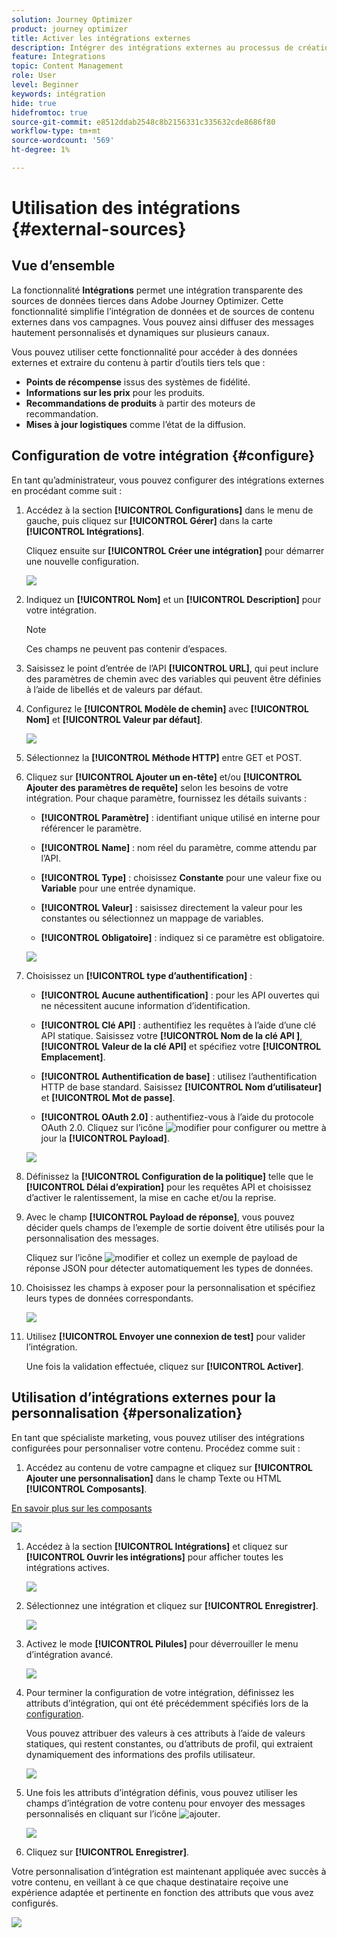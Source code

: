 ```yaml
---
solution: Journey Optimizer
product: journey optimizer
title: Activer les intégrations externes
description: Intégrer des intégrations externes au processus de création de canal pour enrichir le contenu avec des informations personnalisées et dynamiques
feature: Integrations
topic: Content Management
role: User
level: Beginner
keywords: intégration
hide: true
hidefromtoc: true
source-git-commit: e8512ddab2548c8b2156331c335632cde8686f80
workflow-type: tm+mt
source-wordcount: '569'
ht-degree: 1%

---
```


# Utilisation des intégrations {#external-sources}

## Vue d’ensemble

La fonctionnalité **Intégrations** permet une intégration transparente des sources de données tierces dans Adobe Journey Optimizer. Cette fonctionnalité simplifie l’intégration de données et de sources de contenu externes dans vos campagnes. Vous pouvez ainsi diffuser des messages hautement personnalisés et dynamiques sur plusieurs canaux.

Vous pouvez utiliser cette fonctionnalité pour accéder à des données externes et extraire du contenu à partir d’outils tiers tels que :

* **Points de récompense** issus des systèmes de fidélité.
* **Informations sur les prix** pour les produits.
* **Recommandations de produits** à partir des moteurs de recommandation.
* **Mises à jour logistiques** comme l’état de la diffusion.

## Configuration de votre intégration {#configure}

En tant qu’administrateur, vous pouvez configurer des intégrations externes en procédant comme suit :

1. Accédez à la section **[!UICONTROL Configurations]** dans le menu de gauche, puis cliquez sur **[!UICONTROL Gérer]** dans la carte **[!UICONTROL Intégrations]**.

   Cliquez ensuite sur **[!UICONTROL Créer une intégration]** pour démarrer une nouvelle configuration.

   ![](assets/external-integration-config-1.png)

1. Indiquez un **[!UICONTROL Nom]** et un **[!UICONTROL Description]** pour votre intégration.

   >[!NOTE]
   >
   >Ces champs ne peuvent pas contenir d’espaces.

1. Saisissez le point d’entrée de l’API **[!UICONTROL URL]**, qui peut inclure des paramètres de chemin avec des variables qui peuvent être définies à l’aide de libellés et de valeurs par défaut.

1. Configurez le **[!UICONTROL Modèle de chemin]** avec **[!UICONTROL Nom]** et **[!UICONTROL Valeur par défaut]**.

   ![](assets/external-integration-config-2.png)

1. Sélectionnez la **[!UICONTROL Méthode HTTP]** entre GET et POST.

1. Cliquez sur **[!UICONTROL Ajouter un en-tête]** et/ou **[!UICONTROL Ajouter des paramètres de requête]** selon les besoins de votre intégration. Pour chaque paramètre, fournissez les détails suivants :

   * **[!UICONTROL Paramètre]** : identifiant unique utilisé en interne pour référencer le paramètre.

   * **[!UICONTROL Name]** : nom réel du paramètre, comme attendu par l’API.

   * **[!UICONTROL Type]** : choisissez **Constante** pour une valeur fixe ou **Variable** pour une entrée dynamique.

   * **[!UICONTROL Valeur]** : saisissez directement la valeur pour les constantes ou sélectionnez un mappage de variables.

   * **[!UICONTROL Obligatoire]** : indiquez si ce paramètre est obligatoire.

   ![](assets/external-integration-config-3.png)

1. Choisissez un **[!UICONTROL type d’authentification]** :

   * **[!UICONTROL Aucune authentification]** : pour les API ouvertes qui ne nécessitent aucune information d’identification.

   * **[!UICONTROL Clé API]** : authentifiez les requêtes à l’aide d’une clé API statique. Saisissez votre **[!UICONTROL Nom de la clé API &#x200B;]**, **[!UICONTROL Valeur de la clé API &#x200B;]** et spécifiez votre **[!UICONTROL Emplacement]**.

   * **[!UICONTROL Authentification de base]** : utilisez l’authentification HTTP de base standard. Saisissez **[!UICONTROL Nom d’utilisateur]** et **[!UICONTROL Mot de passe]**.

   * **[!UICONTROL OAuth 2.0]** : authentifiez-vous à l’aide du protocole OAuth 2.0. Cliquez sur l’icône ![modifier](assets/do-not-localize/Smock_Edit_18_N.svg) pour configurer ou mettre à jour la **[!UICONTROL Payload]**.

   ![](assets/external-integration-config-4.png)

1. Définissez la **[!UICONTROL Configuration de la politique]** telle que le **[!UICONTROL Délai d’expiration]** pour les requêtes API et choisissez d’activer le ralentissement, la mise en cache et/ou la reprise.

1. Avec le champ **[!UICONTROL Payload de réponse]**, vous pouvez décider quels champs de l’exemple de sortie doivent être utilisés pour la personnalisation des messages.

   Cliquez sur l’icône ![modifier](assets/do-not-localize/Smock_Edit_18_N.svg) et collez un exemple de payload de réponse JSON pour détecter automatiquement les types de données.

1. Choisissez les champs à exposer pour la personnalisation et spécifiez leurs types de données correspondants.

   ![](assets/external-integration-config-5.png)

1. Utilisez **[!UICONTROL Envoyer une connexion de test]** pour valider l’intégration.

   Une fois la validation effectuée, cliquez sur **[!UICONTROL Activer]**.

## Utilisation d’intégrations externes pour la personnalisation {#personalization}

En tant que spécialiste marketing, vous pouvez utiliser des intégrations configurées pour personnaliser votre contenu. Procédez comme suit :

1. Accédez au contenu de votre campagne et cliquez sur **[!UICONTROL Ajouter une personnalisation]** dans le champ Texte ou HTML **[!UICONTROL Composants]**.

[En savoir plus sur les composants](../email/content-components.md)

   ![](assets/external-integration-content-1.png)

1. Accédez à la section **[!UICONTROL Intégrations]** et cliquez sur **[!UICONTROL Ouvrir les intégrations]** pour afficher toutes les intégrations actives.

   ![](assets/external-integration-content-2.png)

1. Sélectionnez une intégration et cliquez sur **[!UICONTROL Enregistrer]**.

   ![](assets/external-integration-content-3.png)

1. Activez le mode **[!UICONTROL Pilules]** pour déverrouiller le menu d’intégration avancé.

   ![](assets/external-integration-content-4.png)

1. Pour terminer la configuration de votre intégration, définissez les attributs d’intégration, qui ont été précédemment spécifiés lors de la [configuration](#configure).

   Vous pouvez attribuer des valeurs à ces attributs à l’aide de valeurs statiques, qui restent constantes, ou d’attributs de profil, qui extraient dynamiquement des informations des profils utilisateur.

   ![](assets/external-integration-content-5.png)

1. Une fois les attributs d’intégration définis, vous pouvez utiliser les champs d’intégration de votre contenu pour envoyer des messages personnalisés en cliquant sur l’icône ![ajouter](assets/do-not-localize/Smock_Add_18_N.svg).

   ![](assets/external-integration-content-6.png)

1. Cliquez sur **[!UICONTROL Enregistrer]**.

Votre personnalisation d’intégration est maintenant appliquée avec succès à votre contenu, en veillant à ce que chaque destinataire reçoive une expérience adaptée et pertinente en fonction des attributs que vous avez configurés.

![](assets/external-integration-content-7.png)





